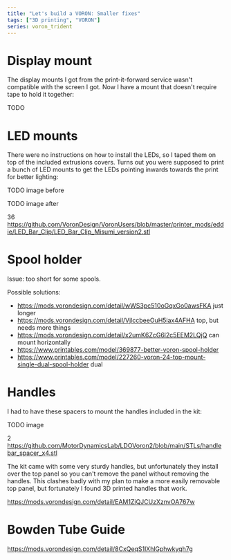 ```yaml
---
title: "Let's build a VORON: Smaller fixes"
tags: ["3D printing", "VORON"]
series: voron_trident
---
```


# Display mount

The display mounts I got from the print-it-forward service wasn't compatible with the screen I got.
Now I have a mount that doesn't require tape to hold it together:

TODO

# LED mounts

There were no instructions on how to install the LEDs, so I taped them on top of the included extrusions covers.
Turns out you were supposed to print a bunch of LED mounts to get the LEDs pointing inwards towards the print for better lighting:

TODO image before

TODO image after

36 <https://github.com/VoronDesign/VoronUsers/blob/master/printer_mods/eddie/LED_Bar_Clip/LED_Bar_Clip_Misumi_version2.stl>

# Spool holder


Issue: too short for some spools.

Possible solutions:

- https://mods.vorondesign.com/detail/wWS3pc510oGqxGo0awsFKA just longer
- https://mods.vorondesign.com/detail/VjlccbeeOuH5iax4AFHA top, but needs more things
- https://mods.vorondesign.com/detail/x2umK6ZcG6l2c5EEM2LQjQ can mount horizontally
- https://www.printables.com/model/369877-better-voron-spool-holder
- https://www.printables.com/model/227260-voron-24-top-mount-single-dual-spool-holder dual

# Handles

I had to have these spacers to mount the handles included in the kit:

TODO image

2 <https://github.com/MotorDynamicsLab/LDOVoron2/blob/main/STLs/handlebar_spacer_x4.stl>

The kit came with some very sturdy handles, but unfortunately they install over the top panel so you can't remove the panel without removing the handles.
This clashes badly with my plan to make a more easily removable top panel, but fortunately I found 3D printed handles that work.

<https://mods.vorondesign.com/detail/EAM1ZiQJCUzXznvOA767w>

# Bowden Tube Guide

<https://mods.vorondesign.com/detail/8CxQeqS1lXhlGphwkyqh7g>
